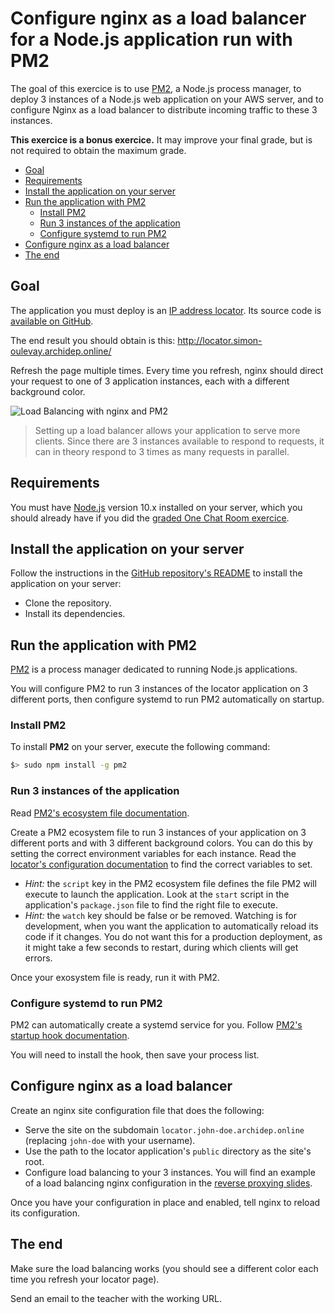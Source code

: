 # Configure nginx as a load balancer for a Node.js application run with PM2

The goal of this exercice is to use [PM2][pm2], a Node.js process manager,
to deploy 3 instances of a Node.js web application on your AWS server,
and to configure Nginx as a load balancer to distribute incoming traffic to these 3 instances.

**This exercice is a bonus exercice.**
It may improve your final grade, but is not required to obtain the maximum grade.

<!-- START doctoc generated TOC please keep comment here to allow auto update -->
<!-- DON'T EDIT THIS SECTION, INSTEAD RE-RUN doctoc TO UPDATE -->


- [Goal](#goal)
- [Requirements](#requirements)
- [Install the application on your server](#install-the-application-on-your-server)
- [Run the application with PM2](#run-the-application-with-pm2)
  - [Install PM2](#install-pm2)
  - [Run 3 instances of the application](#run-3-instances-of-the-application)
  - [Configure systemd to run PM2](#configure-systemd-to-run-pm2)
- [Configure nginx as a load balancer](#configure-nginx-as-a-load-balancer)
- [The end](#the-end)

<!-- END doctoc generated TOC please keep comment here to allow auto update -->



## Goal

The application you must deploy is an [IP address locator][locator].
Its source code is [available on GitHub][locator-repo].

The end result you should obtain is this: http://locator.simon-oulevay.archidep.online/

Refresh the page multiple times.
Every time you refresh, nginx should direct your request to one of 3 application instances,
each with a different background color.

![Load Balancing with nginx and PM2](../images/load-balancing-ex.jpg)

> Setting up a load balancer allows your application to serve more clients.
> Since there are 3 instances available to respond to requests, it can in theory
> respond to 3 times as many requests in parallel.



## Requirements

You must have [Node.js][node] version 10.x installed on your server,
which you should already have if you did the [graded One Chat Room exercice][one-chat-room-ex].



## Install the application on your server

Follow the instructions in the [GitHub repository's README][locator-readme]
to install the application on your server:

* Clone the repository.
* Install its dependencies.



## Run the application with PM2

[PM2][pm2] is a process manager dedicated to running Node.js applications.

You will configure PM2 to run 3 instances of the locator application on 3 different ports,
then configure systemd to run PM2 automatically on startup.

### Install PM2

To install **PM2** on your server, execute the following command:

```bash
$> sudo npm install -g pm2
```

### Run 3 instances of the application

Read [PM2's ecosystem file documentation][pm2-ecosystem].

Create a PM2 ecosystem file to run 3 instances of your application
on 3 different ports and with 3 different background colors.
You can do this by setting the correct environment variables for each instance.
Read the [locator's configuration documentation][locator-config] to find the correct variables to set.

* *Hint:* the `script` key in the PM2 ecosystem file defines the file PM2 will execute to launch the application.
  Look at the `start` script in the application's `package.json` file to find the right file to execute.
* *Hint:* the `watch` key should be false or be removed.
  Watching is for development, when you want the application to automatically reload its code if it changes.
  You do not want this for a production deployment, as it might take a few seconds to restart,
  during which clients will get errors.

Once your exosystem file is ready, run it with PM2.

### Configure systemd to run PM2

PM2 can automatically create a systemd service for you.
Follow [PM2's startup hook documentation][pm2-startup].

You will need to install the hook, then save your process list.



## Configure nginx as a load balancer

Create an nginx site configuration file that does the following:

* Serve the site on the subdomain `locator.john-doe.archidep.online`
  (replacing `john-doe` with your username).
* Use the path to the locator application's `public` directory as the site's root.
* Configure load balancing to your 3 instances.
  You will find an example of a load balancing nginx configuration in the [reverse proxying slides][nginx-slides].

Once you have your configuration in place and enabled, tell nginx to reload its configuration.



## The end

Make sure the load balancing works
(you should see a different color each time you refresh your locator page).

Send an email to the teacher with the working URL.



[locator]: https://load-balanceable-locator.herokuapp.com
[locator-config]: https://github.com/MediaComem/load-balanceable-locator#configuration
[locator-readme]: https://github.com/MediaComem/load-balanceable-locator#readme
[locator-repo]: https://github.com/MediaComem/load-balanceable-locator
[nginx-slides]: https://mediacomem.github.io/comem-archidep/2020-2021/subjects/reverse-proxy/?home=MediaComem%2Fcomem-archidep%23readme#30
[node]: https://nodejs.org
[one-chat-room-ex]: ./one-chat-room-deployment.md
[pm2]: http://pm2.keymetrics.io
[pm2-ecosystem]: https://pm2.io/doc/en/runtime/guide/ecosystem-file/
[pm2-startup]: https://pm2.io/doc/en/runtime/guide/startup-hook/
